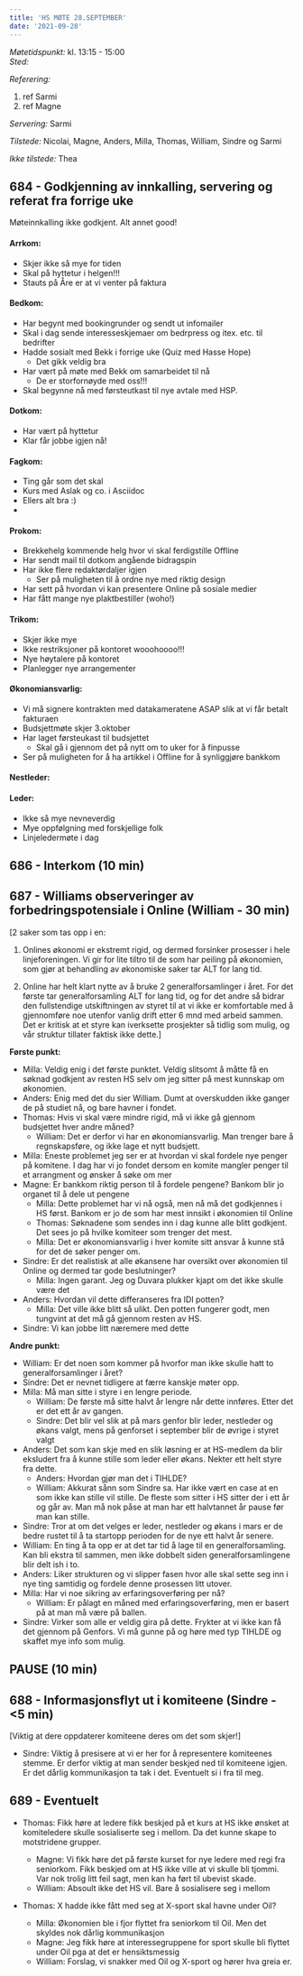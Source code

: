 ```yaml
---
title: 'HS MØTE 28.SEPTEMBER'
date: '2021-09-28'
---
```


*Møtetidspunkt:* kl. 13:15 - 15:00  
*Sted:* 

*Referering:*  
1. ref Sarmi    
2. ref Magne  

*Servering:* Sarmi  

*Tilstede:*  Nicolai, Magne, Anders, Milla, Thomas, William, Sindre og Sarmi

*Ikke tilstede:*  Thea



## 684 - Godkjenning av innkalling, servering og referat fra forrige uke  
Møteinnkalling ikke godkjent. Alt annet good!


#### Arrkom:  
- Skjer ikke så mye for tiden
- Skal på hyttetur i helgen!!!
- Stauts på Åre er at vi venter på faktura
    
#### Bedkom:  
- Har begynt med bookingrunder og sendt ut infomailer
- Skal i dag sende interesseskjemaer om bedrpress og itex. etc. til bedrifter
- Hadde sosialt med Bekk i forrige uke (Quiz med Hasse Hope)
    - Det gikk veldig bra
- Har vært på møte med Bekk om samarbeidet til nå
    - De er storfornøyde med oss!!!
- Skal begynne nå med førsteutkast til nye avtale med HSP.

#### Dotkom:  
- Har vært på hyttetur
- Klar får jobbe igjen nå!
#### Fagkom: 
- Ting går som det skal
- Kurs med Aslak og co. i Asciidoc
- Ellers alt bra :)
- 
#### Prokom:  
- Brekkehelg kommende helg hvor vi skal ferdigstille Offline
- Har sendt mail til dotkom angående bidragspin
- Har ikke flere redaktørdaljer igjen
    - Ser på muligheten til å ordne nye med riktig design
- Har sett på hvordan vi kan presentere Online på sosiale medier
- Har fått mange nye plaktbestiller (woho!)

#### Trikom:  
- Skjer ikke mye
- Ikke restriksjoner på kontoret wooohoooo!!!
- Nye høytalere på kontoret
- Planlegger nye arrangementer
#### Økonomiansvarlig: 
- Vi må signere kontrakten med datakameratene ASAP slik at vi får betalt fakturaen
- Budsjettmøte skjer 3.oktober
- Har laget førsteukast til budsjettet
    - Skal gå i gjennom det på nytt om to uker for å finpusse
- Ser på muligheten for å ha artikkel i Offline for å synliggjøre bankkom

#### Nestleder:  

#### Leder:  
- Ikke så mye nevneverdig
- Mye oppfølgning med forskjellige folk
- Linjeledermøte i dag

## 686 - Interkom (10 min)  


## 687 - Williams observeringer av forbedringspotensiale i Online (William - 30 min)  
[2 saker som tas opp i en:  

1. Onlines økonomi er ekstremt rigid, og dermed forsinker prosesser i hele linjeforeningen. Vi gir for lite tiltro til de som har peiling på økonomien, som gjør at behandling av økonomiske saker tar ALT for lang tid.  


2. Online har helt klart nytte av å bruke 2 generalforsamlinger i året. For det første tar generalforsamling ALT for lang tid, og for det andre så bidrar den fullstendige utskiftningen av styret til at vi ikke er komfortable med å gjennomføre noe utenfor vanlig drift etter 6 mnd med arbeid sammen. Det er kritisk at et styre kan iverksette prosjekter så tidlig som mulig, og vår struktur tillater faktisk ikke dette.]  

**Første punkt:**

- Milla: Veldig enig i det første punktet. Veldig slitsomt å måtte få en søknad godkjent av resten HS selv om jeg sitter på mest kunnskap om økonomien.  
- Anders: Enig med det du sier William. Dumt at overskudden ikke ganger de på studiet nå, og bare havner i fondet.
- Thomas: Hvis vi skal være mindre rigid, må vi ikke gå gjennom budsjettet hver andre måned?
    - William: Det er derfor vi har en økonomiansvarlig. Man trenger bare å regnskapsføre, og ikke lage et nytt budsjett. 
- Milla: Eneste problemet jeg ser er at hvordan vi skal fordele nye penger på komitene. I dag har vi jo fondet dersom en komite mangler penger til et arrangment og ønsker å søke om mer 
- Magne: Er  bankkom riktig person til å fordele pengene? Bankom blir jo organet til å dele ut pengene
    - Milla: Dette problemet har vi nå også, men nå må det godkjennes i HS først. Bankom er jo de som har mest innsikt i økonomien til Online
    - Thomas: Søknadene som sendes inn i dag kunne alle blitt godkjent. Det sees jo på hvilke komiteer som trenger det mest.
    - Milla: Det er økonomiansvarlig i hver komite sitt ansvar å kunne stå for det de søker penger om. 
- Sindre: Er det realistisk at alle økansene har oversikt over økonomien til Online og dermed tar gode beslutninger?
    - Milla: Ingen garant. Jeg og Duvara plukker kjapt om det ikke skulle være det
- Anders: Hvordan vil dette differanseres fra IDI potten?
    - Milla: Det ville ikke blitt så ulikt. Den potten fungerer godt, men tungvint at det må gå gjennom resten av HS.
- Sindre: Vi kan jobbe litt næremere med dette 

 **Andre punkt:**

- William: Er det noen som kommer på hvorfor man ikke skulle hatt to generalforsamlinger i året?
- Sindre: Det er nevnet tidligere at færre kanskje møter opp.
- Milla: Må man sitte i styre i en lengre periode.
    - William: De første må sitte halvt år lengre når dette innføres. Etter det er det ett år av gangen.
    - Sindre: Det blir vel slik at på mars genfor blir leder, nestleder og økans valgt, mens på genforset i september blir de øvrige i styret valgt
- Anders: Det som kan skje med en slik løsning er at HS-medlem da blir eksludert fra å kunne stille som leder eller økans. Nekter ett helt styre fra dette.
    - Anders: Hvordan gjør man det i TIHLDE?
    - William: Akkurat sånn som Sindre sa. Har ikke vært en case at en som ikke kan stille vil stille. De fleste som sitter i HS sitter der i ett år og går av. Man må nok påse at man har ett halvtannet år pause før man kan stille.
- Sindre: Tror at om det velges er leder, nestleder og økans i mars er de bedre rustet til å ta startopp perioden for de nye ett halvt år senere.
- William: En ting å ta opp er at det tar tid å lage til en generalforsamling. Kan bli ekstra til sammen, men ikke dobbelt siden generalforsamlingene blir delt ish i to.
- Anders: Liker strukturen og vi slipper fasen hvor alle skal sette seg inn i nye ting samtidig og fordele denne prosessen litt utover.
- Milla: Har vi noe sikring av erfaringsoverføring per nå?
    - William: Er pålagt en måned med erfaringsoverføring, men er basert på at man må være på ballen.
- Sindre: Virker som alle er veldig gira på dette. Frykter at vi ikke kan få det gjennom på Genfors. Vi må gunne på og høre med typ TIHLDE og skaffet mye info som mulig. 

## PAUSE (10 min)  

## 688 - Informasjonsflyt ut i komiteene (Sindre - <5 min)   
[Viktig at dere oppdaterer komiteene deres om det som skjer!] 
 
- Sindre: Viktig å presisere at vi er her for å representere komiteenes stemme. Er derfor viktig at man sender beskjed ned til komiteene igjen. Er det dårlig kommunikasjon ta tak i det. Eventuelt si i fra til meg.
## 689 - Eventuelt  
- Thomas: Fikk høre at ledere fikk beskjed på et kurs at HS ikke ønsket at komiteledere skulle sosialiserte seg i mellom. Da det kunne skape to motstridene grupper.
    - Magne: Vi fikk høre det på første kurset for nye ledere med regi fra seniorkom. Fikk beskjed om at HS ikke ville at vi skulle bli tjommi. Var nok trolig litt feil sagt, men kan ha ført til ubevist skade.
    - William: Absoult ikke det HS vil. Bare å sosialisere seg i mellom
    


- Thomas: X  hadde ikke fått med seg at X-sport skal havne under Oil?
    - Milla: Økonomien ble i fjor flyttet fra seniorkom til Oil. Men det skyldes nok dårlig kommunikasjon
    - Magne: Jeg fikk høre at interessegruppene for sport skulle bli flyttet under Oil pga at det er hensiktsmessig
    - William: Forslag, vi snakker med Oil og X-sport og hører hva greia er.

